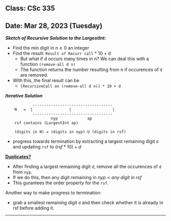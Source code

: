 ## Class: CSc 335

## Date: Mar 28, 2023 (Tuesday)

**_Sketch of Recursive Solution to the LargestInt:_**

- Find the min digit in $n \geq 0$ an integer
- Find the result: `Result of Recurr call` \* 10 + d
  - But what if d occurs many times in n? We can deal this with a function `(remove-all d n)`
  - The function returns the number resulting from n if occurences of `d` are removed.
- With this, the final result can be
  - `[RecursiveCall on (remove-all d n)] * 10 + d`

**_Iterative Solution_**

```
            -----------------------------------
    N   =  |                |                  |
            -----------------------------------
                    nyp             ap
    rsf contains (LargestInt ap)

    (digits in N) = (digits in nyp) U (digits in rsf)
```

- progress towards termination by extracting a largest remaining digit `d` and updating `rsf` to $(rsf * 10) + d$

**<u>Duplicates?</u>**

- After finding a largest remaining digit `d`, remove all the occurences of `d` from `nyp`.
- If we do this, then any digit remaining in $nyp < any \ digit \ in \ rsf$
- This gurantees the order property for the `rsf`.

Another way to make progress to termination:

- grab a smallest remaining digit `d` and then check whether it is already in rsf before adding it.

---
